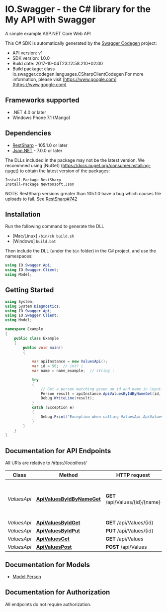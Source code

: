 # IO.Swagger - the C# library for the My API with Swagger

A simple example ASP.NET Core Web API

This C# SDK is automatically generated by the [Swagger Codegen](https://github.com/swagger-api/swagger-codegen) project:

- API version: v1
- SDK version: 1.0.0
- Build date: 2017-10-04T23:12:58.210+02:00
- Build package: class io.swagger.codegen.languages.CSharpClientCodegen
    For more information, please visit [https://www.google.com](https://www.google.com)

## Frameworks supported
- .NET 4.0 or later
- Windows Phone 7.1 (Mango)

## Dependencies
- [RestSharp](https://www.nuget.org/packages/RestSharp) - 105.1.0 or later
- [Json.NET](https://www.nuget.org/packages/Newtonsoft.Json/) - 7.0.0 or later

The DLLs included in the package may not be the latest version. We recommned using [NuGet] (https://docs.nuget.org/consume/installing-nuget) to obtain the latest version of the packages:
```
Install-Package RestSharp
Install-Package Newtonsoft.Json
```

NOTE: RestSharp versions greater than 105.1.0 have a bug which causes file uploads to fail. See [RestSharp#742](https://github.com/restsharp/RestSharp/issues/742)

## Installation
Run the following command to generate the DLL
- [Mac/Linux] `/bin/sh build.sh`
- [Windows] `build.bat`

Then include the DLL (under the `bin` folder) in the C# project, and use the namespaces:
```csharp
using IO.Swagger.Api;
using IO.Swagger.Client;
using Model;
```

## Getting Started

```csharp
using System;
using System.Diagnostics;
using IO.Swagger.Api;
using IO.Swagger.Client;
using Model;

namespace Example
{
    public class Example
    {
        public void main()
        {
            
            var apiInstance = new ValuesApi();
            var id = 56;  // int? | 
            var name = name_example;  // string | 

            try
            {
                // Get a person matching given an id and name in input.
                Person result = apiInstance.ApiValuesByIdByNameGet(id, name);
                Debug.WriteLine(result);
            }
            catch (Exception e)
            {
                Debug.Print("Exception when calling ValuesApi.ApiValuesByIdByNameGet: " + e.Message );
            }
        }
    }
}
```

<a name="documentation-for-api-endpoints"></a>
## Documentation for API Endpoints

All URIs are relative to *https://localhost/*

Class | Method | HTTP request | Description
------------ | ------------- | ------------- | -------------
*ValuesApi* | [**ApiValuesByIdByNameGet**](docs/ValuesApi.md#apivaluesbyidbynameget) | **GET** /api/Values/{id}/{name} | Get a person matching given an id and name in input.
*ValuesApi* | [**ApiValuesByIdGet**](docs/ValuesApi.md#apivaluesbyidget) | **GET** /api/Values/{id} | Get a value
*ValuesApi* | [**ApiValuesByIdPut**](docs/ValuesApi.md#apivaluesbyidput) | **PUT** /api/Values/{id} | 
*ValuesApi* | [**ApiValuesGet**](docs/ValuesApi.md#apivaluesget) | **GET** /api/Values | 
*ValuesApi* | [**ApiValuesPost**](docs/ValuesApi.md#apivaluespost) | **POST** /api/Values | 


<a name="documentation-for-models"></a>
## Documentation for Models

 - [Model.Person](docs/Person.md)


## Documentation for Authorization

All endpoints do not require authorization.
